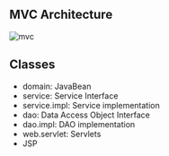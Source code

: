 ## MVC Architecture
![mvc](https://github.com/weltond/DataStructure/blob/master/Head%20First%20Servlet%20and%20JSP/MyLoginMVC/MVC.PNG)

## Classes
- domain: 		JavaBean
- service: 		Service Interface
- service.impl: 	Service implementation
- dao:			Data Access Object Interface
- dao.impl:		DAO implementation
- web.servlet:	Servlets
- JSP
